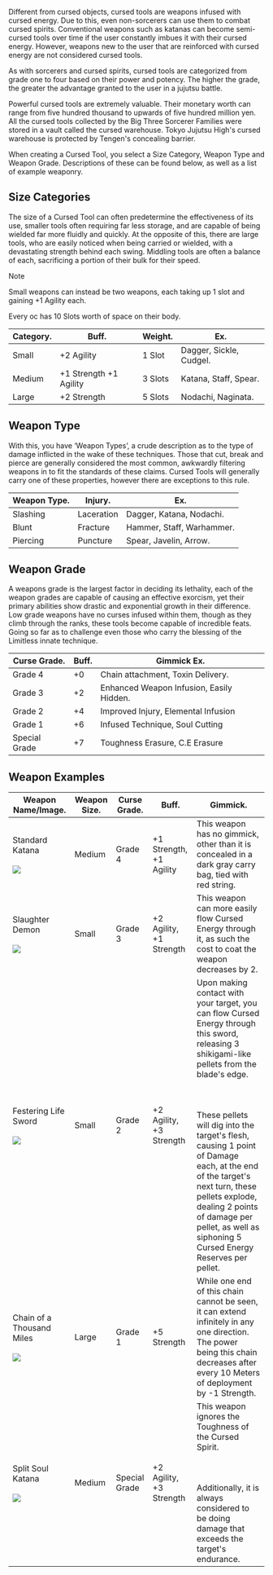 Different from cursed objects, cursed tools are weapons infused with cursed energy. Due to this, even non-sorcerers can use them to combat cursed spirits. Conventional weapons such as katanas can become semi-cursed tools over time if the user constantly imbues it with their cursed energy. However, weapons new to the user that are reinforced with cursed energy are not considered cursed tools.

As with sorcerers and cursed spirits, cursed tools are categorized from grade one to four based on their power and potency. The higher the grade, the greater the advantage granted to the user in a jujutsu battle.

Powerful cursed tools are extremely valuable. Their monetary worth can range from five hundred thousand to upwards of five hundred million yen. All the cursed tools collected by the Big Three Sorcerer Families were stored in a vault called the cursed warehouse. Tokyo Jujutsu High's cursed warehouse is protected by Tengen's concealing barrier. 

When creating a Cursed Tool, you select a Size Category, Weapon Type and Weapon Grade. Descriptions of these can be found below, as well as a list of example weaponry.

## Size Categories
The size of a Cursed Tool can often predetermine the effectiveness of its use, smaller tools often requiring far less storage, and are capable of being wielded far more fluidly and quickly. At the opposite of this, there are large tools, who are easily noticed when being carried or wielded, with a devastating strength behind each swing. Middling tools are often a balance of each, sacrificing a portion of their bulk for their speed. 

> [!NOTE]
> Small weapons can instead be two weapons, each taking up 1 slot and gaining +1 Agility each.

Every oc has 10 Slots worth of space on their body.

| Category. | Buff.                  | Weight. | Ex.                     |
| --------- | ---------------------- | ------- | ----------------------- |
| Small     | +2 Agility             | 1 Slot  | Dagger, Sickle, Cudgel. |
| Medium    | +1 Strength +1 Agility | 3 Slots | Katana, Staff, Spear.   |
| Large     | +2 Strength            | 5 Slots | Nodachi, Naginata.      |

## Weapon Type
With this, you have ‘Weapon Types’, a crude description as to the type of damage inflicted in the wake of these techniques. Those that cut, break and pierce are generally considered the most common, awkwardly filtering weapons in to fit the standards of these claims. Cursed Tools will generally carry one of these properties, however there are exceptions to this rule.

| Weapon Type. | Injury.    | Ex.                       |
| ------------ | ---------- | ------------------------- |
| Slashing     | Laceration | Dagger, Katana, Nodachi.  |
| Blunt        | Fracture   | Hammer, Staff, Warhammer. |
| Piercing     | Puncture   | Spear, Javelin, Arrow.    |

## Weapon Grade
A weapons grade is the largest factor in deciding its lethality, each of the weapon grades are capable of causing an effective exorcism, yet their primary abilities show drastic and exponential growth in their difference. Low grade weapons have no curses infused within them, though as they climb through the ranks, these tools become capable of incredible feats. Going so far as to challenge even those who carry the blessing of the Limitless innate technique.

| Curse Grade.  | Buff. | Gimmick Ex.                              |
| ------------- | ----- | ---------------------------------------- |
| Grade 4       | +0    | Chain attachment, Toxin Delivery.        |
| Grade 3       | +2    | Enhanced Weapon Infusion, Easily Hidden. |
| Grade 2       | +4    | Improved Injury, Elemental Infusion      |
| Grade 1       | +6    | Infused Technique, Soul Cutting          |
| Special Grade | +7    | Toughness Erasure, C.E Erasure           |

## Weapon Examples

| Weapon Name/Image.                                                                                                                                                                                                                 | Weapon Size. | Curse Grade.  | Buff.                   | Gimmick.                                                                                                                                                                                                                                                                                                                                                                                                      |
| ---------------------------------------------------------------------------------------------------------------------------------------------------------------------------------------------------------------------------------- | ------------ | ------------- | ----------------------- | ------------------------------------------------------------------------------------------------------------------------------------------------------------------------------------------------------------------------------------------------------------------------------------------------------------------------------------------------------------------------------------------------------------- |
| Standard Katana<br><br>![](https://lh7-us.googleusercontent.com/V9TcsHN5A1g2gPqDZkiHsHVHOcO5R9T9oPCP7dtZIxBxyDHP30zxoKk-CxSZL2jUMG_kAKqvK6bpQnYpRmhVtHVbD7y0HuEPn-pMBzM__kdC3rNyyV8o8Ifrt_K5xhfPwCshdgeDi8XiakrOMVe_dsU)           | Medium       | Grade 4       | +1 Strength, +1 Agility | This weapon has no gimmick, other than it is concealed in a dark gray carry bag, tied with red string.                                                                                                                                                                                                                                                                                                        |
| Slaughter Demon<br><br>![](https://lh7-us.googleusercontent.com/4Dq_EULX5fjz_jG9dN8BS08pgKv4NrIqQrB2c9sM0cfReb1-4CcX9Tl-zyrJXj1pNz3Lv4iGaFtx4Aud3c8Whx-m9S6m-2QOV1w67Q0FLaDbInvQXRH4VA46lnU6ORvOKQt_3EOsN_J4iU4sAMrFGuM)           | Small        | Grade 3       | +2 Agility, +1 Strength | This weapon can more easily flow Cursed Energy through it, as such the cost to coat the weapon decreases by 2.                                                                                                                                                                                                                                                                                                |
| Festering Life Sword<br><br>![](https://lh7-us.googleusercontent.com/-zMOplDCzSqDpHTauOavl0wnhIire1oOVlmifuL1dd9JbZC1yuCNTKfFkkNLrg3PhQhPqsPH69SViv9fDTC2bTA5zCcBlWFDU_ha3p7RyypmZKLu2OUMdUVnScUyCSxbMAUH3IhdUVFnGTerOBm7Auw)      | Small        | Grade 2       | +2 Agility, +3 Strength | Upon making contact with your target, you can flow Cursed Energy through this sword, releasing 3 shikigami-like pellets from the blade's edge.<br><br>  <br><br>These pellets will dig into the target's flesh, causing 1 point of Damage each, at the end of the target's next turn, these pellets explode, dealing 2 points of damage per pellet, as well as siphoning 5 Cursed Energy Reserves per pellet. |
| Chain of a Thousand Miles<br><br>![](https://lh7-us.googleusercontent.com/TGKb6wLzmG61U3PUWp15lbicamN5ueEHPyFE8jXVuccPVOgDPqFsQpVTmvo4Tqvb2et4QvpuPBMgmVAKkGIVjKP1mioO4QdfKQKLQFzPv1_5kxy1WY8B8Njb8cRs58OBnHXlHcL4PvC3y4yiKlrbyOU) | Large        | Grade 1       | +5 Strength             | While one end of this chain cannot be seen, it can extend infinitely in any one direction. The power being this chain decreases after every 10 Meters of deployment by -1 Strength.                                                                                                                                                                                                                           |
| Split Soul Katana<br><br>![](https://lh7-us.googleusercontent.com/kPl6ReURESMKGZ8CWPCQojZCT3bzOCjJzQz0q6df2xNFQoW4XMI-DMIDlKp0PdsRD3O0dzUN3NS6vtgt4X4darQ7yWVVgI5H3vUcGZRtljgFmGbTSyuL5J_nWedqPU2FdvftvChAY8axmwiozlJeSAg)         | Medium       | Special Grade | +2 Agility, +3 Strength | This weapon ignores the Toughness of the Cursed Spirit.<br><br>  <br><br>Additionally, it is always considered to be doing damage that exceeds the target's endurance.                                                                                                                                                                                                                                        |
